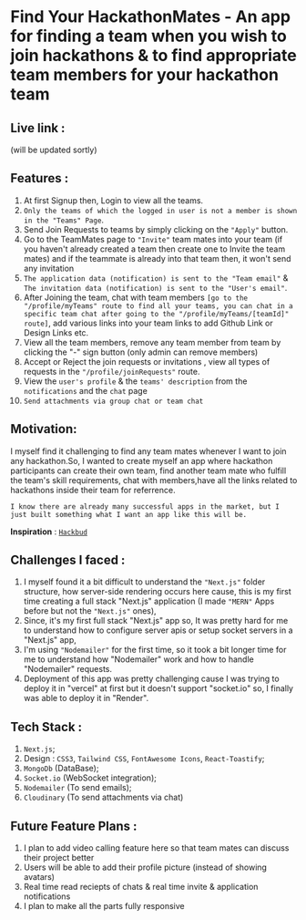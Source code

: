 # Find Your HackathonMates - An app for finding a team when you wish to join hackathons & to find appropriate team members for your hackathon team

## Live link :

(will be updated sortly)

## Features :

1. At first Signup then, Login to view all the teams.
2. `Only the teams of which the logged in user is not a member is shown in the "Teams" Page`.
3. Send Join Requests to teams by simply clicking on the `"Apply"` button.
4. Go to the TeamMates page to `"Invite"` team mates into your team (if you haven't already created a team then create one to Invite the team mates) and if the teammate is already into that team then, it won't send any invitation
5. `The application data (notification) is sent to the "Team email"` & `The invitation data (notification) is sent to the "User's email"`.
6. After Joining the team, chat with team members `[go to the "/profile/myTeams" route to find all your teams, you can chat in a specific team chat after going to the "/profile/myTeams/[teamId]" route]`, add various links into your team links to add Github Link or Design Links etc.
7. View all the team members, remove any team member from team by clicking the "-" sign button (only admin can remove members)
8. Accept or Reject the join requests or invitations , view all types of requests in the `"/profile/joinRequests"` route.
9. View the `user's profile` & the `teams' description` from the `notifications` and the `chat` page
10. `Send attachments via group chat or team chat`

## Motivation:

I myself find it challenging to find any team mates whenever I want to join any hackathon.So, I wanted to create myself an app where hackathon participants can create their own team, find another team mate who fulfill the team's skill requirements, chat with members,have all the links related to hackathons inside their team for referrence.


`I know there are already many successful apps in the market, but I just built something what I want an app like this will be.`

**Inspiration** : <a href="https://hack-bud.vercel.app/" target="_blank" > `Hackbud` </a>

## Challenges I faced :

1. I myself found it a bit difficult to understand the `"Next.js"` folder structure, how server-side rendering occurs here cause, this is my first time creating a full stack "Next.js" application (I made `"MERN"` Apps before but not the `"Next.js"` ones),
2. Since, it's my first full stack "Next.js" app so, It was pretty hard for me to understand how to configure server apis or setup socket servers in a "Next.js" app,
3. I'm using `"Nodemailer"` for the first time, so it took a bit longer time for me to understand how "Nodemailer" work and how to handle "Nodemailer" requests.
4. Deployment of this app was pretty challenging cause I was trying to deploy it in "vercel" at first but it doesn't support "socket.io" so, I finally was able to deploy it in "Render".

## Tech Stack :

1. `Next.js`;
2. Design : `CSS3`, `Tailwind CSS`, `FontAwesome Icons`, `React-Toastify`;
3. `MongoDb` (DataBase);
4. `Socket.io` (WebSocket integration);
5. `Nodemailer` (To send emails);
6. `Cloudinary` (To send attachments via chat)

## Future Feature Plans :

1. I plan to add video calling feature here so that team mates can discuss their project better
2. Users will be able to add their profile picture (instead of showing avatars)
3. Real time read reciepts of chats & real time invite & application notifications
4. I plan to make all the parts fully responsive

